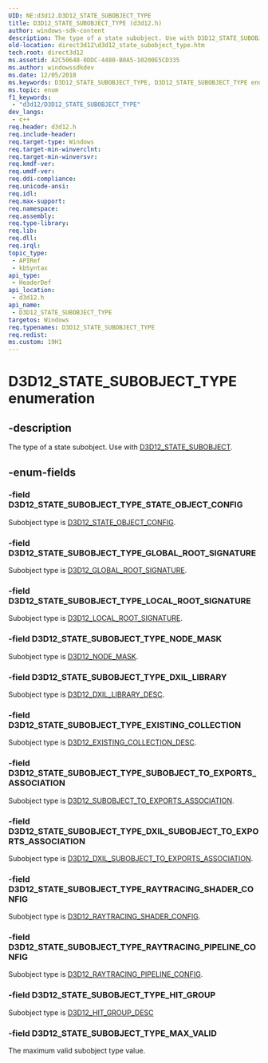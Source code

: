 ```yaml
---
UID: NE:d3d12.D3D12_STATE_SUBOBJECT_TYPE
title: D3D12_STATE_SUBOBJECT_TYPE (d3d12.h)
author: windows-sdk-content
description: The type of a state subobject. Use with D3D12_STATE_SUBOBJECT.
old-location: direct3d12\d3d12_state_subobject_type.htm
tech.root: direct3d12
ms.assetid: A2C50648-0DDC-4480-B0A5-10200E5CD335
ms.author: windowssdkdev
ms.date: 12/05/2018
ms.keywords: D3D12_STATE_SUBOBJECT_TYPE, D3D12_STATE_SUBOBJECT_TYPE enumeration, D3D12_STATE_SUBOBJECT_TYPE_DXIL_LIBRARY, D3D12_STATE_SUBOBJECT_TYPE_DXIL_SUBOBJECT_TO_EXPORTS_ASSOCIATION, D3D12_STATE_SUBOBJECT_TYPE_EXISTING_COLLECTION, D3D12_STATE_SUBOBJECT_TYPE_GLOBAL_ROOT_SIGNATURE, D3D12_STATE_SUBOBJECT_TYPE_HIT_GROUP, D3D12_STATE_SUBOBJECT_TYPE_LOCAL_ROOT_SIGNATURE, D3D12_STATE_SUBOBJECT_TYPE_MAX_VALID, D3D12_STATE_SUBOBJECT_TYPE_NODE_MASK, D3D12_STATE_SUBOBJECT_TYPE_RAYTRACING_PIPELINE_CONFIG, D3D12_STATE_SUBOBJECT_TYPE_RAYTRACING_SHADER_CONFIG, D3D12_STATE_SUBOBJECT_TYPE_STATE_OBJECT_CONFIG, D3D12_STATE_SUBOBJECT_TYPE_SUBOBJECT_TO_EXPORTS_ASSOCIATION, d3d12/D3D12_STATE_SUBOBJECT_TYPE, d3d12/D3D12_STATE_SUBOBJECT_TYPE_DXIL_LIBRARY, d3d12/D3D12_STATE_SUBOBJECT_TYPE_DXIL_SUBOBJECT_TO_EXPORTS_ASSOCIATION, d3d12/D3D12_STATE_SUBOBJECT_TYPE_EXISTING_COLLECTION, d3d12/D3D12_STATE_SUBOBJECT_TYPE_GLOBAL_ROOT_SIGNATURE, d3d12/D3D12_STATE_SUBOBJECT_TYPE_HIT_GROUP, d3d12/D3D12_STATE_SUBOBJECT_TYPE_LOCAL_ROOT_SIGNATURE, d3d12/D3D12_STATE_SUBOBJECT_TYPE_MAX_VALID, d3d12/D3D12_STATE_SUBOBJECT_TYPE_NODE_MASK, d3d12/D3D12_STATE_SUBOBJECT_TYPE_RAYTRACING_PIPELINE_CONFIG, d3d12/D3D12_STATE_SUBOBJECT_TYPE_RAYTRACING_SHADER_CONFIG, d3d12/D3D12_STATE_SUBOBJECT_TYPE_STATE_OBJECT_CONFIG, d3d12/D3D12_STATE_SUBOBJECT_TYPE_SUBOBJECT_TO_EXPORTS_ASSOCIATION, direct3d12.d3d12_state_subobject_type
ms.topic: enum
f1_keywords: 
 - "d3d12/D3D12_STATE_SUBOBJECT_TYPE"
dev_langs:
 - c++
req.header: d3d12.h
req.include-header: 
req.target-type: Windows
req.target-min-winverclnt: 
req.target-min-winversvr: 
req.kmdf-ver: 
req.umdf-ver: 
req.ddi-compliance: 
req.unicode-ansi: 
req.idl: 
req.max-support: 
req.namespace: 
req.assembly: 
req.type-library: 
req.lib: 
req.dll: 
req.irql: 
topic_type:
 - APIRef
 - kbSyntax
api_type:
 - HeaderDef
api_location:
 - d3d12.h
api_name:
 - D3D12_STATE_SUBOBJECT_TYPE
targetos: Windows
req.typenames: D3D12_STATE_SUBOBJECT_TYPE
req.redist: 
ms.custom: 19H1
---
```


# D3D12_STATE_SUBOBJECT_TYPE enumeration


## -description


The type of a state subobject. Use with <a href="https://msdn.microsoft.com/en-us/library/Mt830407(v=VS.85).aspx">D3D12_STATE_SUBOBJECT</a>.


## -enum-fields




### -field D3D12_STATE_SUBOBJECT_TYPE_STATE_OBJECT_CONFIG

Subobject type is <a href="https://docs.microsoft.com/windows/desktop/api/d3d12/ns-d3d12-d3d12_state_object_config">D3D12_STATE_OBJECT_CONFIG</a>.


### -field D3D12_STATE_SUBOBJECT_TYPE_GLOBAL_ROOT_SIGNATURE

Subobject type is <a href="https://docs.microsoft.com/windows/desktop/api/d3d12/ns-d3d12-d3d12_global_root_signature">D3D12_GLOBAL_ROOT_SIGNATURE</a>.


### -field D3D12_STATE_SUBOBJECT_TYPE_LOCAL_ROOT_SIGNATURE

Subobject type is <a href="https://docs.microsoft.com/windows/desktop/api/d3d12/ns-d3d12-d3d12_local_root_signature">D3D12_LOCAL_ROOT_SIGNATURE</a>.


### -field D3D12_STATE_SUBOBJECT_TYPE_NODE_MASK

Subobject type is <a href="https://docs.microsoft.com/windows/desktop/api/d3d12/ns-d3d12-d3d12_node_mask">D3D12_NODE_MASK</a>.


### -field D3D12_STATE_SUBOBJECT_TYPE_DXIL_LIBRARY

Subobject type is <a href="https://docs.microsoft.com/windows/desktop/api/d3d12/ns-d3d12-d3d12_dxil_library_desc">D3D12_DXIL_LIBRARY_DESC</a>.


### -field D3D12_STATE_SUBOBJECT_TYPE_EXISTING_COLLECTION

Subobject type is <a href="https://docs.microsoft.com/windows/desktop/api/d3d12/ns-d3d12-d3d12_existing_collection_desc">D3D12_EXISTING_COLLECTION_DESC</a>.


### -field D3D12_STATE_SUBOBJECT_TYPE_SUBOBJECT_TO_EXPORTS_ASSOCIATION

Subobject type is <a href="https://msdn.microsoft.com/en-us/library/Mt830409(v=VS.85).aspx">D3D12_SUBOBJECT_TO_EXPORTS_ASSOCIATION</a>.


### -field D3D12_STATE_SUBOBJECT_TYPE_DXIL_SUBOBJECT_TO_EXPORTS_ASSOCIATION

Subobject type is <a href="https://docs.microsoft.com/windows/desktop/api/d3d12/ns-d3d12-d3d12_dxil_subobject_to_exports_association">D3D12_DXIL_SUBOBJECT_TO_EXPORTS_ASSOCIATION</a>.


### -field D3D12_STATE_SUBOBJECT_TYPE_RAYTRACING_SHADER_CONFIG

Subobject type is <a href="https://docs.microsoft.com/windows/desktop/api/d3d12/ns-d3d12-d3d12_raytracing_shader_config">D3D12_RAYTRACING_SHADER_CONFIG</a>.


### -field D3D12_STATE_SUBOBJECT_TYPE_RAYTRACING_PIPELINE_CONFIG

Subobject type is <a href="https://docs.microsoft.com/windows/desktop/api/d3d12/ns-d3d12-d3d12_raytracing_pipeline_config">D3D12_RAYTRACING_PIPELINE_CONFIG</a>.


### -field D3D12_STATE_SUBOBJECT_TYPE_HIT_GROUP

Subobject type is <a href="https://docs.microsoft.com/windows/desktop/api/d3d12/ns-d3d12-d3d12_hit_group_desc">D3D12_HIT_GROUP_DESC</a>


### -field D3D12_STATE_SUBOBJECT_TYPE_MAX_VALID

The maximum valid subobject type value. 

